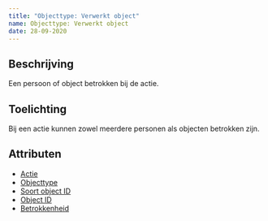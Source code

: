 ```yaml
---
title: "Objecttype: Verwerkt object"
name: Objecttype: Verwerkt object
date: 28-09-2020
---
```

## Beschrijving
Een persoon of object betrokken bij de actie.

## Toelichting
Bij een actie kunnen zowel meerdere personen als objecten betrokken zijn.

## Attributen
- [Actie](./attributen/Actie.md)
- [Objecttype](./attributen/Objecttype.md)
- [Soort object ID](./attributen/Soort_object_ID.md)
- [Object ID](./attributen/Object_ID.md)
- [Betrokkenheid](./attributen/Betrokkenheid.md)
